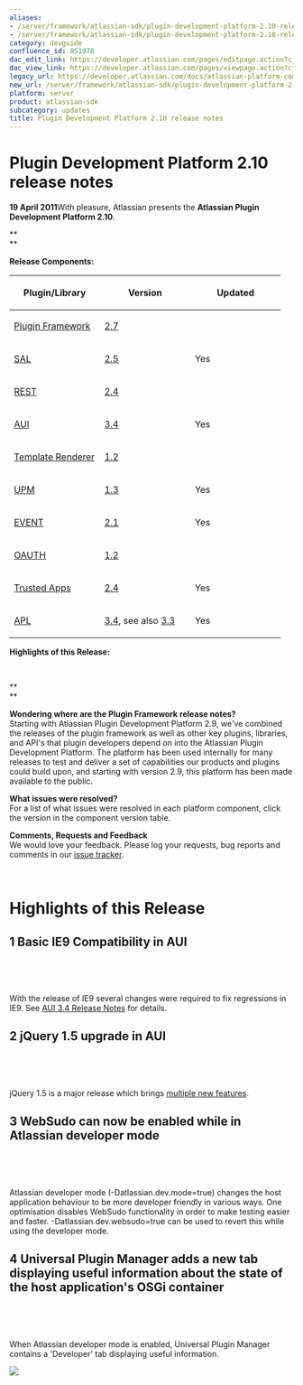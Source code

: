 ```yaml
---
aliases:
- /server/framework/atlassian-sdk/plugin-development-platform-2.10-release-notes-851970.html
- /server/framework/atlassian-sdk/plugin-development-platform-2.10-release-notes-851970.md
category: devguide
confluence_id: 851970
dac_edit_link: https://developer.atlassian.com/pages/editpage.action?cjm=wozere&pageId=851970
dac_view_link: https://developer.atlassian.com/pages/viewpage.action?cjm=wozere&pageId=851970
legacy_url: https://developer.atlassian.com/docs/atlassian-platform-common-components/about-the-platform/plugin-development-platform-2-10-release-notes
new_url: /server/framework/atlassian-sdk/plugin-development-platform-2-10-release-notes
platform: server
product: atlassian-sdk
subcategory: updates
title: Plugin Development Platform 2.10 release notes
---
```

# Plugin Development Platform 2.10 release notes

**19 April 2011**With pleasure, Atlassian presents the **Atlassian Plugin Development Platform 2.10**.

**  
**

**Release Components:**

<table>
<colgroup>
<col style="width: 33%" />
<col style="width: 33%" />
<col style="width: 33%" />
</colgroup>
<thead>
<tr class="header">
<th><p>Plugin/Library</p></th>
<th><p>Version</p></th>
<th><p>Updated</p></th>
</tr>
</thead>
<tbody>
<tr class="odd">
<td><p><a href="https://studio.atlassian.com/svn/PLUG/branches/atlassian-plugins-2.7.x" class="external-link">Plugin Framework</a></p></td>
<td><p><a href="https://studio.atlassian.com/secure/ReleaseNote.jspa?projectId=10240&amp;version=11993" class="external-link">2.7</a></p></td>
<td><p> </p></td>
</tr>
<tr class="even">
<td><p><a href="https://studio.atlassian.com/svn/SAL/branches/sal-2.5.x/" class="external-link">SAL</a></p></td>
<td><p><a href="https://studio.atlassian.com/secure/ReleaseNote.jspa?projectId=10108&amp;version=12367" class="external-link">2.5</a></p></td>
<td><p>Yes</p></td>
</tr>
<tr class="odd">
<td><p><a href="https://studio.atlassian.com/svn/REST/branches/rest-2.4.x/" class="external-link">REST</a></p></td>
<td><p><a href="https://studio.atlassian.com/secure/ReleaseNote.jspa?projectId=10292&amp;version=12218" class="external-link">2.4</a></p></td>
<td><p> </p></td>
</tr>
<tr class="even">
<td><p><a href="https://studio.atlassian.com/svn/AJS/branches/auiplugin-3.4.x" class="external-link">AUI</a></p></td>
<td><p><a href="https://studio.atlassian.com/secure/ReleaseNote.jspa?projectId=10270&amp;version=12234" class="external-link">3.4</a></p></td>
<td><p>Yes</p></td>
</tr>
<tr class="odd">
<td><p><a href="https://studio.atlassian.com/svn/ATR/branches/atlassian-template-renderer-1.2.x" class="external-link">Template Renderer</a></p></td>
<td><p><a href="https://studio.atlassian.com/secure/ReleaseNote.jspa?projectId=10301&amp;version=11243" class="external-link">1.2</a></p></td>
<td><p> </p></td>
</tr>
<tr class="even">
<td><p><a href="https://studio.atlassian.com/svn/UPM/branches/atlassian-universal-plugin-manager-1.3.x" class="external-link">UPM</a></p></td>
<td><p><a href="https://studio.atlassian.com/secure/ReleaseNote.jspa?projectId=10360&amp;version=12155" class="external-link">1.3</a></p></td>
<td><p>Yes</p></td>
</tr>
<tr class="odd">
<td><p><a href="https://studio.atlassian.com/svn/EVENT/branches/atlassian-event-2.1.x/" class="external-link">EVENT</a></p></td>
<td><p><a href="https://studio.atlassian.com/secure/ReleaseNote.jspa?projectId=10693&amp;version=12210" class="external-link">2.1</a></p></td>
<td><p>Yes</p></td>
</tr>
<tr class="even">
<td><p><a href="https://studio.atlassian.com/svn/OAUTH/branches/atlassian-oauth-1.2.x/" class="external-link">OAUTH</a></p></td>
<td><p><a href="https://studio.atlassian.com/secure/ReleaseNote.jspa?projectId=10330&amp;version=12125" class="external-link">1.2</a></p></td>
<td><p> </p></td>
</tr>
<tr class="odd">
<td><p><a href="https://studio.atlassian.com/svn/TRUST/branches/atlassian-trusted-apps-2.4.x/" class="external-link">Trusted Apps</a></p></td>
<td><p><a href="https://studio.atlassian.com/secure/ReleaseNote.jspa?projectId=10110&amp;version=12266" class="external-link">2.4</a></p></td>
<td><p>Yes</p></td>
</tr>
<tr class="even">
<td><p><a href="https://studio.atlassian.com/svn/APL/branches/applinks-3.4.x" class="external-link">APL</a></p></td>
<td><p><a href="https://studio.atlassian.com/secure/ReleaseNote.jspa?projectId=10130&amp;version=12346" class="external-link">3.4</a>, see also <a href="https://studio.atlassian.com/secure/ReleaseNote.jspa?projectId=10130&amp;version=12320" class="external-link">3.3</a></p></td>
<td><p>Yes</p></td>
</tr>
</tbody>
</table>

**Highlights of this Release:**

 

**  
**

**Wondering where are the Plugin Framework release notes?**  
Starting with Atlassian Plugin Development Platform 2.9, we've combined the releases of the plugin framework as well as other key plugins, libraries, and API's that plugin developers depend on into the Atlassian Plugin Development Platform. The platform has been used internally for many releases to test and deliver a set of capabilities our products and plugins could build upon, and starting with version 2.9, this platform has been made available to the public.

**What issues were resolved?**  
For a list of what issues were resolved in each platform component, click the version in the component version table.

**Comments, Requests and Feedback**  
We would love your feedback. Please log your requests, bug reports and comments in our <a href="https://studio.atlassian.com/browse/PLUG" class="external-link">issue tracker</a>.

 

# Highlights of this Release

## 1 Basic IE9 Compatibility in AUI

 

 

With the release of IE9 several changes were required to fix regressions in IE9. See [AUI 3.4 Release Notes](https://developer.atlassian.com/display/AUI/AUI+3.4+Release+Notes) for details.

## 2 jQuery 1.5 upgrade in AUI

 

 

jQuery 1.5 is a major release which brings <a href="http://blog.jquery.com/2011/01/31/jquery-15-released/" class="external-link">multiple new features</a>.

## 3 WebSudo can now be enabled while in Atlassian developer mode

 

 

Atlassian developer mode (-Datlassian.dev.mode=true) changes the host application behaviour to be more developer friendly in various ways. One optimisation disables WebSudo functionality in order to make testing easier and faster. -Datlassian.dev.websudo=true can be used to revert this while using the developer mode.

## 4 Universal Plugin Manager adds a new tab displaying useful information about the state of the host application's OSGi container

 

 

When Atlassian developer mode is enabled, Universal Plugin Manager contains a 'Developer' tab displaying useful information.

![](/server/framework/atlassian-sdk/images/developer-tab.png)















































































































































































































































































































